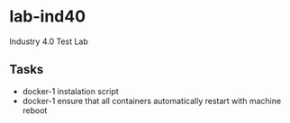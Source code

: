 # lab-ind40
Industry 4.0 Test Lab

## Tasks

+ docker-1 instalation script
+ docker-1 ensure that all containers automatically restart with machine reboot
